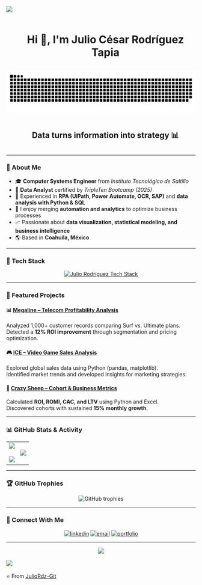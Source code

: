 <!--horizontal divider(gradiant)-->
<img src="https://user-images.githubusercontent.com/73097560/115834477-dbab4500-a447-11eb-908a-139a6edaec5c.gif">

<!--h1 without bottom border-->
<div id="user-content-toc">
  <ul align="center">
    <summary><h1 style="display: inline-block">Hi 👋, I'm Julio César Rodríguez Tapia</h1></summary>
  </ul>
</div>

<!--- snake animation -->
<div align="center">
  <picture>
  <source
    media="(prefers-color-scheme: dark)"
    srcset="https://raw.githubusercontent.com/platane/snk/output/github-contribution-grid-snake-dark.svg"
  />
  <source
    media="(prefers-color-scheme: light)"
    srcset="https://raw.githubusercontent.com/platane/snk/output/github-contribution-grid-snake.svg"
  />
  <img
    alt="github contribution grid snake animation"
    src="https://raw.githubusercontent.com/platane/snk/output/github-contribution-grid-snake.svg"
  />
</picture>
</div>

<!--subtitle-->
<div id="user-content-toc">
  <ul align="center">
    <summary><h2 style="display: inline-block">Data turns information into strategy 📊</h2></summary>
  </ul>
</div>

---

### 💬 About Me

- 🎓 **Computer Systems Engineer** from *Instituto Tecnológico de Saltillo*  
- 🧠 **Data Analyst** certified by *TripleTen Bootcamp (2025)*  
- 🤖 Experienced in **RPA (UiPath, Power Automate, OCR, SAP)** and **data analysis with Python & SQL**
- 💼 I enjoy merging **automation and analytics** to optimize business processes  
- 📈 Passionate about **data visualization, statistical modeling, and business intelligence**
- 🌎 Based in **Coahuila, México**

---

### 🧰 Tech Stack

<p align="center">
   <a href="https://skillicons.dev">
    <img src="https://skillicons.dev/icons?i=python,mysql,linkedin,eclipse,windows,java,sqlite,git,github,vscode,visualstudio,html,css,js,dotnet,azure&perline=8" alt="Julio Rodríguez Tech Stack"/>
  </a>
</p>

---

### 🚀 Featured Projects

#### 📊 [Megaline – Telecom Profitability Analysis](https://github.com/JulioRdz-Git/PortafolioProyectos)
Analyzed 1,000+ customer records comparing Surf vs. Ultimate plans.  
Detected a **12% ROI improvement** through segmentation and pricing optimization.

#### 🎮 [ICE – Video Game Sales Analysis](https://github.com/JulioRdz-Git/PortafolioProyectos)
Explored global sales data using Python (pandas, matplotlib).  
Identified market trends and developed insights for marketing strategies.

#### 🐑 [Crazy Sheep – Cohort & Business Metrics](https://github.com/JulioRdz-Git/PortafolioProyectos)
Calculated **ROI, ROMI, CAC, and LTV** using Python and Excel.  
Discovered cohorts with sustained **15% monthly growth**.

---

### 📊 GitHub Stats & Activity

<p align="center">
  <table>
  <tr border="none">
    <td width="50%" align="center">
      <img src="https://github-readme-stats.vercel.app/api?username=JulioRdz-Git&theme=dark&show_icons=true&count_private=true" />
      <br><br>
      <img src="https://github-readme-streak-stats.herokuapp.com/?user=JulioRdz-Git&theme=dark&hide_border=false" />
    </td>
    <td width="50%" align="center">
      <img src="https://github-readme-stats.anuraghazra1.vercel.app/api/top-langs/?username=JulioRdz-Git&theme=dark&hide_border=false&langs_count=8" />
    </td>
  </tr>
  </table>
</p>

---

### 🏆 GitHub Trophies

<div align="center">
  <img src="https://github-profile-trophy.vercel.app/?username=JulioRdz-Git&theme=radical&row=1&column=7&no-bg=true" alt="GitHub trophies"/>
</div>

---

### 🤝 Connect With Me

<p align="center">
<a href="https://www.linkedin.com/in/julio-cesar-rodriguez-tapia-6186951b5/" target="blank"><img align="center" src="https://user-images.githubusercontent.com/88904952/234979284-68c11d7f-1acc-4f0c-ac78-044e1037d7b0.png" alt="linkedin" height="50" width="50" /></a>
<a href="mailto:julio_rdz117@outlook.com" target="blank"><img align="center" src="https://user-images.githubusercontent.com/88904952/234981435-22a2ac58-1f16-4e19-90d5-78a4d3e8cfb2.png" alt="email" height="50" width="50" /></a>
<a href="https://github.com/JulioRdz-Git/PortafolioProyectos" target="blank"><img align="center" src="https://user-images.githubusercontent.com/88904952/234982196-562aea17-5532-4550-8c08-1c7cb994a541.png" alt="portfolio" height="50" width="50" /></a>
</p>

---

<div align="center">

[![](https://visitcount.itsvg.in/api?id=JulioRdz-Git&icon=3&color=6)](https://visitcount.itsvg.in)

</div>

<!--horizontal divider(gradiant)-->
<img src="https://user-images.githubusercontent.com/73097560/115834477-dbab4500-a447-11eb-908a-139a6edaec5c.gif">

⭐️ From [JulioRdz-Git](https://github.com/JulioRdz-Git)
